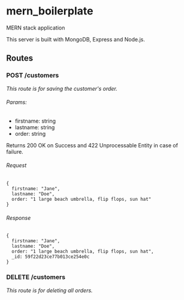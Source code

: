 # mern_boilerplate
MERN stack application

This server is built with MongoDB, Express and Node.js.

## Routes

### POST /customers

*This route is for saving the customer's order.*

###### Params: 
- firstname: string
- lastname: string
- order: string

Returns 200 OK on Success and 422 Unprocessable Entity in case of failure.

###### Request
```
{
  firstname: "Jane", 
  lastname: "Doe", 
  order: "1 large beach umbrella, flip flops, sun hat"
}
```
###### Response
```
{
  firstname: "Jane", 
  lastname: "Doe", 
  order: "1 large beach umbrella, flip flops, sun hat",
  _id: 59f22d23ce77b013ce254e0c
}
```
### DELETE /customers

*This route is for deleting all orders.*
